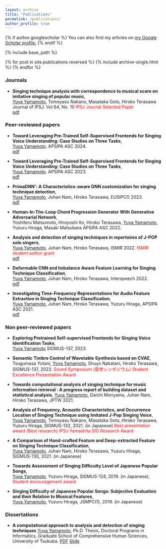```yaml
---
layout: archive
title: "Publications"
permalink: /publications/
author_profile: true
---
```


{% if author.googlescholar %}
  You can also find my articles on <u><a href="{{author.googlescholar}}">my Google Scholar profile</a>.</u>
{% endif %}

{% include base_path %}

{% for post in site.publications reversed %}
  {% include archive-single.html %}
{% endfor %}

### Journals
<!--
* **COSIAN: A Dataset for computational analysis and identification of Singing Techniuques in real-world repertoires on J-POP**
<u>Yuya Yamamoto</u>, Juhan Nam, Hiroko Terasawa, EURASIP Journal on Audio, Speech, and Music Processing (In preparation)
-->
*  **Singing technique analysis with correspondence to musical score on imitative singing of popular music**,<br>
  <u>Yuya Yamamoto</u>, Tomoyasu Nakano, Masataka Goto, Hiroko Terasawa Journal of IPSJ. Vol 64, No. 10
  <span style="color: red; "> IPSJ Journal Selected Paper </span><br>
  [pdf](https://staff.aist.go.jp/m.goto/PAPER/TIPSJ202310yamamoto.pdf)

### Peer-reviewed papers
  * **Toward Leveraging Pre-Trained Self-Supervised Frontends for Singing Voice Understanding: Case Studies on Three Tasks**,<br>
    <u>Yuya Yamamoto</u>. APSIPA ASC 2024.<br>
    [pdf](https://yamathcy.github.io/files/apsipa23.pdf)

  * **Toward Leveraging Pre-Trained Self-Supervised Frontends for Singing Voice Understanding: Case Studies on Three Tasks**,<br>
    <u>Yuya Yamamoto</u>. APSIPA ASC 2023.<br>
    [pdf](https://yamathcy.github.io/files/apsipa23.pdf)
    
  * **PrimaDNN': A Characteristics-aware DNN customization for singing technique detection**,<br>
    <u>Yuya Yamamoto</u>, Juhan Nam, Hiroko Terasawa, EUSIPCO 2023.<br>
    [pdf](https://yamathcy.github.io/files/eusipco23.pdf)

  * **Human-In-The-Loop Chord Progression Generator With Generative Adversarial Network**,<br>
  Yoshiteru Matsumoto, Hiroyoshi Ito, Hiroko Terasawa, <u>Yuya Yamamoto</u>, Yuzuru Hiraga, Masaki Matsubara APSIPA ASC 2022.<br>

  * **Analysis and detection of singing techniques in repertoires of J-POP solo singers**,<br>
  <u>Yuya Yamamoto</u>, Juhan Nam, Hiroko Terasawa, ISMIR 2022. <span style="color: red; "> ISMIR student author grant </span><br>
  [pdf](https://yamathcy.github.io/files/ismir22.pdf)

  * **Deformable CNN and Imbalance Aware Feature Learning for Singing Technique Classification**,<br>
  <u>Yuya Yamamoto</u>, Juhan Nam, Hiroko Terasawa, Interspeech 2022.<br>
  [pdf](https://yamathcy.github.io/files/interspeech22.pdf)
    
  * **Investigating Time-Frequency Representations for Audio Feature Extraction in Singing Technique Classification**,<br>
  <u>Yuya Yamamoto</u>, Juhan Nam, Hiroko Terasawa, Yuzuru Hiraga, APSIPA ASC 2021.<br>
  [pdf](https://yamathcy.github.io/files/apsipa21.pdf)

### Non peer-reviewed papers
  * **Exploring Pretrained Self-supervised Frontends for Singing Voice Identification Tasks**,<br>
  <u>Yuya Yamamoto</u> SIGMUS-137, 2023.

  * **Semantic Timbre Control of Wavetable Synthesis based on CVAE**,<br>
  Tsugumasa Yutani, <u>Yuya Yamamoto</u>, Shuyo Nakatani, Hiroko Terasawa, SIGMUS-137, 2023. <span style="color: red; ">Sound Symposium (音学シンポジウム) Student Excellence Presentation Award </span>

  * **Towards computational analysis of singing technique for music information retrieval : A progress report of building
      dataset and statistical analysis**,
  <u>Yuya Yamamoto</u>, Daichi Moriyama, Juhan Nam, Hiroko Terasawa, JPTW 2021.
    
  * **Analysis of Frequency, Acoustic Characteristics, and Occurrence Location of Singing Technique using Imitated J-Pop Singing Voice**,<br>
  <u>Yuya Yamamoto</u>, Tomoyasu Nakano, Masataka Goto, Hiroko Terasawa, Yuzuru Hiraga, SIGMUS-132, 2021. (in Japanese)
  <span style="color: red; ">Best presentation award (Best research)</span>
  <span style="color: red; ">IPSJ Yamashita SIG Research Award</span>
  
  * **A Comparison of Hand-crafted Feature and Deep-extracted Feature on Singing Technique Classification**,<br>
  <u>Yuya Yamamoto</u>, Juhan Nam, Hiroko Terasawa, Yuzuru Hiraga, SIGMUS-130, 2021. (in Japanese)
 
  * **Towards Assessment of Singing Difficulty Level of Japanese Popular Songs**,<br>
  <u>Yuya Yamamoto</u>, Yuzuru Hiraga, SIGMUS-124, 2019. (in Japanese), <span style="color: red; ">Student encouragement award </span>
  
  * **Singing Difficulty of Japanese Popular Songs: Subjective Evaluation and their Relation to Musical Features**,<br>
  <u>Yuya Yamamoto</u>, Yuzuru Hiraga, JSMPC(1), 2019. (in Japanese)

### Dissertations
  *  **A computational approach to analysis and detection of singing techniques**
  <u>Yuya Yamamoto</u>, Ph.D. Thesis,  Doctoral Programs in Informatics, Graduate School of Comprehensive Human Sciences, University of Tsukuba. 
  [PDF](https://drive.google.com/file/d/1-tg0gnVQS3-es-XlesbonDsKLR6aO4LA/view?usp=drive_link) [Slide](https://yamathcy.github.io/files/yamamoto_defense_public.pdf)
